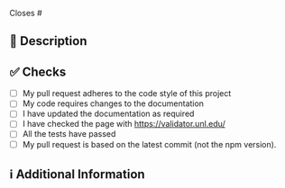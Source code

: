 <!-- 
Thanks for creating this pull request 🤗

Please make sure that the pull request is limited to one type (docs, feature, etc.) and keep it as small as possible. You can open multiple prs instead of opening a huge one.
-->

<!-- If this pull request closes an issue, please mention the issue number below -->
Closes #<!-- Issue # here -->

## 📑 Description
<!-- Add a brief description of the PR -->

<!-- You can also choose to add a list of changes and if they have been completed or not by using the markdown to-do list syntax
- [ ] Not Completed
- [x] Completed
-->

## ✅ Checks
<!-- Make sure your PR passes the tests and do check the following fields as needed - -->

- [ ] My pull request adheres to the code style of this project
- [ ] My code requires changes to the documentation
- [ ] I have updated the documentation as required
- [ ] I have checked the page with https://validator.unl.edu/
- [ ] All the tests have passed
- [ ] My pull request is based on the latest commit (not the npm version).

<!--

Sync fork from GitHub dropdown and update your local branch. 

```sh
git pull origin main
git checkout your-branch
git rebase main
npm run test
git push
```

Then create a PR from your GitHub repo.

Or if you are using the command line:

```sh
git checkout main
git fetch upstream // I'm assuming you set the upstream
git merge upstream/main
```

Then change to your branch:

```sh
git checkout my-new-feature
git merge main
```

If you may need to resolve merge conficts if your local branch had unique commits. 

Now you are ready to submit your PR.

It’s a good idea to sync from time to
time, so you aren’t left too far behind the parent branch.

-->

## ℹ Additional Information
<!-- Any additional information like breaking changes, dependencies added, screenshots, comparisons between new and old behavior, etc. -->

